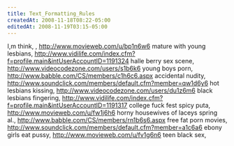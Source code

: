 ```yaml
---
title: Text_Formatting_Rules
createdAt: 2008-11-18T08:22-05:00
editedAt: 2008-11-19T03:15-05:00
---
```


I,m think, , http://www.movieweb.com/u/bp1n6w6 mature with young lesbians, http://www.vidilife.com/index.cfm?f=profile.main&intUserAccountID=1191324 halle berry sex scene, http://www.videocodezone.com/users/s1b6k6 young boys porn, http://www.babble.com/CS/members/c1h6c6.aspx accidental nudity, http://www.soundclick.com/members/default.cfm?member=qw1d6y6 hot lesbians kissing, http://www.videocodezone.com/users/du1z6m6 black lesbians fingering, http://www.vidilife.com/index.cfm?f=profile.main&intUserAccountID=1191317 college fuck fest spicy puta, http://www.movieweb.com/u/fw1j6h6 horny housewives of laceys spring al., http://www.babble.com/CS/members/rn1b6s6.aspx free fat porn movies, http://www.soundclick.com/members/default.cfm?member=a1c6a6 ebony girls eat pussy, http://www.movieweb.com/u/fv1g6n6 teen black sex, 

